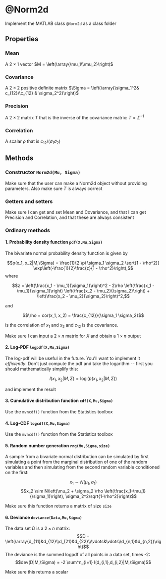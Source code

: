 # @Norm2d

Implement the MATLAB class `@Norm2d` as a class folder

## Properties
### Mean
A $2 \times 1$ vector $M = \left(\array{\mu_1\\\mu_2}\right)$

### Covariance
A $2 \times 2$ positive definite matrix $\Sigma = \left(\array{\sigma_1^2& c_{12}\\c_{12} & \sigma_2^2}\right)$

### Precision
A $2 \times 2$ matrix $T$ that is the inverse of the covariance matrix: $T = \Sigma^{-1}$

### Correlation
A scalar $\rho$ that is ${c_{12}}/{(\sigma_1 \sigma_2)}$

## Methods
### Constructor `Norm2d(Mu, Sigma)`

Make sure that the user can make a Norm2d object without providing parameters.  Also make sure $T$ is always correct

### Getters and setters

Make sure I can get and set Mean and Covariance, and that I can get Precision and Correlation, and that these are always consistent

### Ordinary methods

#### 1. Probability density function `pdf(X,Mu,Sigma)`

The bivariate normal probability density function is given by

$$p(x_1, x_2|M,\Sigma) = \frac{1}{2 \pi \sigma_1 \sigma_2 \sqrt{1 - \rho^2}} \exp\left(-\frac{1}{2}\frac{z}{1 - \rho^2}\right),$$ 
where

$$z = \left(\frac{x_1 - \mu_1}{\sigma_1}\right)^2 - 2\rho \left(\frac{x_1 - \mu_1}{\sigma_1}\right) \left(\frac{x_2 - \mu_2}{\sigma_2}\right) + \left(\frac{x_2 - \mu_2}{\sigma_2}\right)^2,$$ 

and

$$\rho  = cor(x_1, x_2) = \frac{c_{12}}{\sigma_1 \sigma_2}$$

is the correlation of $x_1$ and $x_2$ and $c_{12}$ is the covariance.

Make sure I can input a $2 \times n$ matrix for $X$ and obtain a $1 \times n$ output

#### 2. Log-PDF `logpdf(X,Mu,Sigma)`

The log-pdf will be useful in the future.  You'll want to implement it _efficiently_.  Don't just compute the pdf and take the logarithm -- first you should mathematically simplify this:

$$l(x_1,x_2|M,\Sigma) = \log(p(x_1,x_2|M,\Sigma))$$

and implement the result

#### 3. Cumulative distribution function `cdf(X,Mu,Sigma)`

Use the `mvncdf()` function from the Statistics toolbox

#### 4. Log-CDF `logcdf(X,Mu,Sigma)`

Use the `mvncdf()` function from the Statistics toolbox

#### 5. Random number generation `rng(Mu,Sigma,size)`

A sample from a bivariate normal distribution can be simulated by first simulating a point from the marginal distribution of one of the random variables and then simulating from the second random variable conditioned on the first:

$$x_1 \sim N(\mu_1, \sigma_1)$$
$$x_2 \sim N\left(\mu_2 + \sigma_2 \rho \left(\frac{x_1-\mu_1}{\sigma_1}\right), \sigma_2^2\sqrt{1-\rho^2}\right)$$

Make sure this function returns a matrix of size `size`

#### 6. Deviance `deviance(Data,Mu,Sigma)`

The data set $D$ is a $2 \times n$ matrix:
$$D = \left(\array{d_{11}&d_{12}\\d_{21}&d_{22}\\\vdots&\vdots\\d_{n,1}&d_{n,2}}\right)$$
The deviance is the summed logpdf of all points in a data set, times -2: $$dev(D|M,\Sigma) = -2 \sum^n_{i=1} l(d_{i,1},d_{i,2}|M,\Sigma)$$

Make sure this returns a scalar